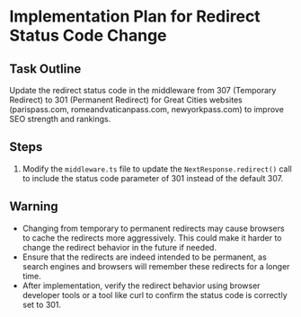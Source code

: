 # Implementation Plan for Redirect Status Code Change

## Task Outline
Update the redirect status code in the middleware from 307 (Temporary Redirect) to 301 (Permanent Redirect) for Great Cities websites (parispass.com, romeandvaticanpass.com, newyorkpass.com) to improve SEO strength and rankings.

## Steps
1. Modify the `middleware.ts` file to update the `NextResponse.redirect()` call to include the status code parameter of 301 instead of the default 307.

## Warning
- Changing from temporary to permanent redirects may cause browsers to cache the redirects more aggressively. This could make it harder to change the redirect behavior in the future if needed.
- Ensure that the redirects are indeed intended to be permanent, as search engines and browsers will remember these redirects for a longer time.
- After implementation, verify the redirect behavior using browser developer tools or a tool like curl to confirm the status code is correctly set to 301.